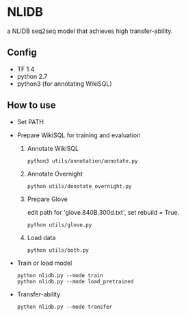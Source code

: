 # NLIDB
a NLIDB seq2seq model that achieves high transfer-ability. 

## Config
- TF 1.4
- python 2.7
- python3 (for annotating WikiSQL)

## How to use
- Set PATH

- Prepare WikiSQL for training and evaluation

  1. Annotate WikiSQL
  
         python3 utils/annotation/annotate.py
    
  2. Annotate Overnight
  
         python utils/denotate_overnight.py
         
  3. Prepare Glove
      
     edit path for 'glove.840B.300d.txt', set rebuild = True.
     
         python utils/glove.py
      
  4. Load data
      
         python utils/both.py
      
- Train or load model 
    
      python nlidb.py --mode train
      python nlidb.py --mode load_pretrained
      
- Transfer-ability
      
      python nlidb.py --mode transfer
